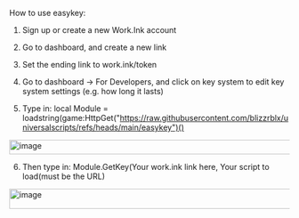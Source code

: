 How to use easykey:

1. Sign up or create a new Work.Ink account

2. Go to dashboard, and create a new link

3. Set the ending link to work.ink/token

4. Go to dashboard -> For Developers, and click on key system to edit key system settings (e.g. how long it lasts)

5. Type in: local Module = loadstring(game:HttpGet("https://raw.githubusercontent.com/blizzrblx/universalscripts/refs/heads/main/easykey")()
<img width="1005" height="26" alt="image" src="https://github.com/user-attachments/assets/22550b19-fb1f-4621-bcd7-2a38136d6877" />

6. Then type in: Module.GetKey(Your work.ink link here, Your script to load(must be the URL)

<img width="1004" height="36" alt="image" src="https://github.com/user-attachments/assets/d5f976fd-685d-461b-a8d8-2a6dede3f34e" />

